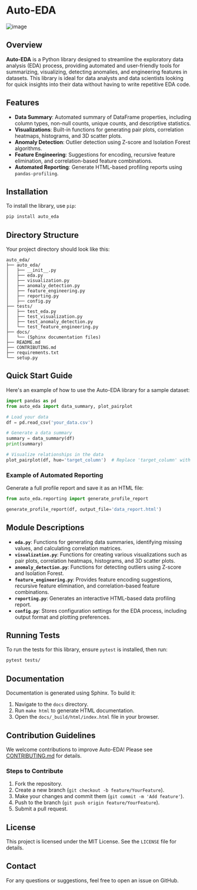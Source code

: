 # Auto-EDA

![image](https://github.com/user-attachments/assets/654a7dcf-97c1-4f48-b69c-daad1e95eb91)

## Overview
**Auto-EDA** is a Python library designed to streamline the exploratory data analysis (EDA) process, providing automated and user-friendly tools for summarizing, visualizing, detecting anomalies, and engineering features in datasets. This library is ideal for data analysts and data scientists looking for quick insights into their data without having to write repetitive EDA code.

## Features
- **Data Summary**: Automated summary of DataFrame properties, including column types, non-null counts, unique counts, and descriptive statistics.
- **Visualizations**: Built-in functions for generating pair plots, correlation heatmaps, histograms, and 3D scatter plots.
- **Anomaly Detection**: Outlier detection using Z-score and Isolation Forest algorithms.
- **Feature Engineering**: Suggestions for encoding, recursive feature elimination, and correlation-based feature combinations.
- **Automated Reporting**: Generate HTML-based profiling reports using `pandas-profiling`.

## Installation
To install the library, use `pip`:
```bash
pip install auto_eda
```

## Directory Structure
Your project directory should look like this:
```
auto_eda/
├── auto_eda/
│   ├── __init__.py
│   ├── eda.py                
│   ├── visualization.py       
│   ├── anomaly_detection.py   
│   ├── feature_engineering.py 
│   ├── reporting.py
│   ├── config.py
├── tests/
│   ├── test_eda.py
│   ├── test_visualization.py
│   ├── test_anomaly_detection.py
│   └── test_feature_engineering.py
├── docs/
│   └── (Sphinx documentation files)
├── README.md
├── CONTRIBUTING.md
├── requirements.txt
└── setup.py
```

## Quick Start Guide
Here's an example of how to use the Auto-EDA library for a sample dataset:

```python
import pandas as pd
from auto_eda import data_summary, plot_pairplot

# Load your data
df = pd.read_csv('your_data.csv')

# Generate a data summary
summary = data_summary(df)
print(summary)

# Visualize relationships in the data
plot_pairplot(df, hue='target_column')  # Replace 'target_column' with the column you want to use for color coding
```

### Example of Automated Reporting
Generate a full profile report and save it as an HTML file:
```python
from auto_eda.reporting import generate_profile_report

generate_profile_report(df, output_file='data_report.html')
```

## Module Descriptions

- **`eda.py`**: Functions for generating data summaries, identifying missing values, and calculating correlation matrices.
- **`visualization.py`**: Functions for creating various visualizations such as pair plots, correlation heatmaps, histograms, and 3D scatter plots.
- **`anomaly_detection.py`**: Functions for detecting outliers using Z-score and Isolation Forest.
- **`feature_engineering.py`**: Provides feature encoding suggestions, recursive feature elimination, and correlation-based feature combinations.
- **`reporting.py`**: Generates an interactive HTML-based data profiling report.
- **`config.py`**: Stores configuration settings for the EDA process, including output format and plotting preferences.

## Running Tests
To run the tests for this library, ensure `pytest` is installed, then run:
```bash
pytest tests/
```

## Documentation
Documentation is generated using Sphinx. To build it:

1. Navigate to the `docs` directory.
2. Run `make html` to generate HTML documentation.
3. Open the `docs/_build/html/index.html` file in your browser.

## Contribution Guidelines
We welcome contributions to improve Auto-EDA! Please see [CONTRIBUTING.md](CONTRIBUTING.md) for details.

### Steps to Contribute
1. Fork the repository.
2. Create a new branch (`git checkout -b feature/YourFeature`).
3. Make your changes and commit them (`git commit -m 'Add feature'`).
4. Push to the branch (`git push origin feature/YourFeature`).
5. Submit a pull request.

## License
This project is licensed under the MIT License. See the `LICENSE` file for details.

## Contact
For any questions or suggestions, feel free to open an issue on GitHub.
